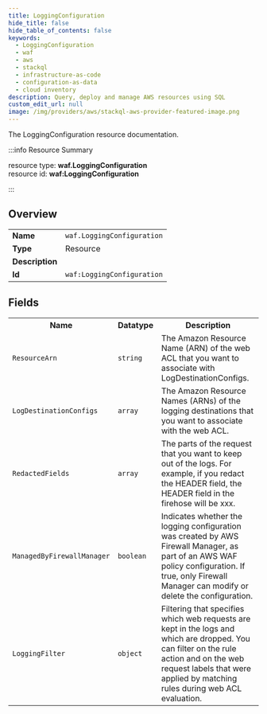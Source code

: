 ```yaml
---
title: LoggingConfiguration
hide_title: false
hide_table_of_contents: false
keywords:
  - LoggingConfiguration
  - waf
  - aws
  - stackql
  - infrastructure-as-code
  - configuration-as-data
  - cloud inventory
description: Query, deploy and manage AWS resources using SQL
custom_edit_url: null
image: /img/providers/aws/stackql-aws-provider-featured-image.png
---
```

The LoggingConfiguration resource documentation.

:::info Resource Summary

<div class="row">
<div class="providerDocColumn">
<span>resource type:&nbsp;<b>waf.LoggingConfiguration</b></span><br />
<span>resource id:&nbsp;<b>waf:LoggingConfiguration</b></span><br />
</div>
</div>

:::

## Overview
<table><tbody>
<tr><td><b>Name</b></td><td><code>waf.LoggingConfiguration</code></td></tr>
<tr><td><b>Type</b></td><td>Resource</td></tr>
<tr><td><b>Description</b></td><td></td></tr>
<tr><td><b>Id</b></td><td><code>waf:LoggingConfiguration</code></td></tr>
</tbody></table>

## Fields
<table><tbody>
<tr><th>Name</th><th>Datatype</th><th>Description</th></tr>
<tr><td><code>ResourceArn</code></td><td><code>string</code></td><td>The Amazon Resource Name (ARN) of the web ACL that you want to associate with LogDestinationConfigs.</td></tr><tr><td><code>LogDestinationConfigs</code></td><td><code>array</code></td><td>The Amazon Resource Names (ARNs) of the logging destinations that you want to associate with the web ACL.</td></tr><tr><td><code>RedactedFields</code></td><td><code>array</code></td><td>The parts of the request that you want to keep out of the logs. For example, if you redact the HEADER field, the HEADER field in the firehose will be xxx.</td></tr><tr><td><code>ManagedByFirewallManager</code></td><td><code>boolean</code></td><td>Indicates whether the logging configuration was created by AWS Firewall Manager, as part of an AWS WAF policy configuration. If true, only Firewall Manager can modify or delete the configuration.</td></tr><tr><td><code>LoggingFilter</code></td><td><code>object</code></td><td>Filtering that specifies which web requests are kept in the logs and which are dropped. You can filter on the rule action and on the web request labels that were applied by matching rules during web ACL evaluation.</td></tr>
</tbody></table>